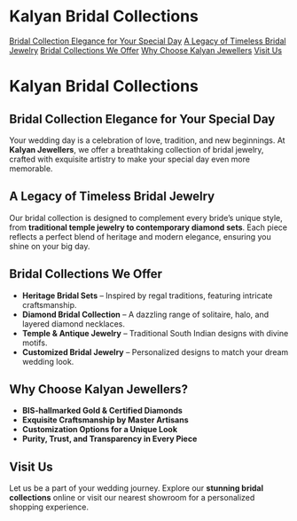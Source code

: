 # Kalyan Bridal Collections





<div class="sidebar">
  
  <a href="#bridal-collection-elegance-for-your-special-day">Bridal Collection Elegance for Your Special Day</a>
  <a href="#a-legacy-of-timeless-bridal-jewelry">A Legacy of Timeless Bridal Jewelry</a>
  <a href="#bridal-collections-we-offer">Bridal Collections We Offer</a>
  <a href="#why-choose-kalyan-jewellers">Why Choose Kalyan Jewellers</a>
  <a href="#visit-us">Visit Us</a>
  
</div>

# **Kalyan Bridal Collections**

## **Bridal Collection Elegance for Your Special Day**  

Your wedding day is a celebration of love, tradition, and new beginnings. At **Kalyan Jewellers**, we offer a breathtaking collection of bridal jewelry, crafted with exquisite artistry to make your special day even more memorable.  

## **A Legacy of Timeless Bridal Jewelry**  

Our bridal collection is designed to complement every bride’s unique style, from **traditional temple jewelry to contemporary diamond sets**. Each piece reflects a perfect blend of heritage and modern elegance, ensuring you shine on your big day.  

## **Bridal Collections We Offer**  

- **Heritage Bridal Sets** – Inspired by regal traditions, featuring intricate craftsmanship.  
- **Diamond Bridal Collection** – A dazzling range of solitaire, halo, and layered diamond necklaces.  
- **Temple & Antique Jewelry** – Traditional South Indian designs with divine motifs.  
- **Customized Bridal Jewelry** – Personalized designs to match your dream wedding look.  

## **Why Choose Kalyan Jewellers?**  

- **BIS-hallmarked Gold & Certified Diamonds**  
- **Exquisite Craftsmanship by Master Artisans**  
- **Customization Options for a Unique Look**  
- **Purity, Trust, and Transparency in Every Piece**  

## **Visit Us**  

Let us be a part of your wedding journey. Explore our **stunning bridal collections** online or visit our nearest showroom for a personalized shopping experience.  





<style>
/* Slide and highlight heading on hover */
h1:hover,
h2:hover,
h3:hover,
h4:hover,
h5:hover,
h6:hover {
  transform: translateX(4px); /* Slide effect */
  
  transition: all 0.3s ease-in-out;
  cursor: pointer;
  padding-inline: 4px;
  border-radius: 4px;
}
</style>